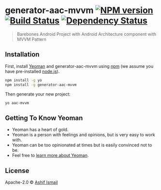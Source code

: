 # generator-aac-mvvm [![NPM version][npm-image]][npm-url] [![Build Status][travis-image]][travis-url] [![Dependency Status][daviddm-image]][daviddm-url]
> Barebones Android Project with Android Architecture component with MVVM Pattern

## Installation

First, install [Yeoman](http://yeoman.io) and generator-aac-mvvm using [npm](https://www.npmjs.com/) (we assume you have pre-installed [node.js](https://nodejs.org/)).

```bash
npm install -g yo
npm install -g generator-aac-mvvm
```

Then generate your new project:

```bash
yo aac-mvvm
```

## Getting To Know Yeoman

 * Yeoman has a heart of gold.
 * Yeoman is a person with feelings and opinions, but is very easy to work with.
 * Yeoman can be too opinionated at times but is easily convinced not to be.
 * Feel free to [learn more about Yeoman](http://yeoman.io/).

## License

Apache-2.0 © [Ashif Ismail](github.com/SheikhZayed)


[npm-image]: https://badge.fury.io/js/generator-aac-mvvm.svg
[npm-url]: https://npmjs.org/package/generator-aac-mvvm
[travis-image]: https://travis-ci.org/SheikhZayed/generator-aac-mvvm.svg?branch=master
[travis-url]: https://travis-ci.org/SheikhZayed/generator-aac-mvvm
[daviddm-image]: https://david-dm.org/SheikhZayed/generator-aac-mvvm.svg?theme=shields.io
[daviddm-url]: https://david-dm.org/SheikhZayed/generator-aac-mvvm
